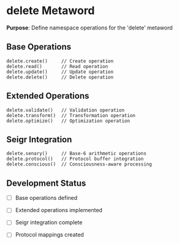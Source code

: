 # delete Metaword

**Purpose**: Define namespace operations for the 'delete' metaword

## Base Operations

```hyphos
delete.create()     // Create operation
delete.read()       // Read operation  
delete.update()     // Update operation
delete.delete()     // Delete operation
```

## Extended Operations

```hyphos
delete.validate()   // Validation operation
delete.transform()  // Transformation operation
delete.optimize()   // Optimization operation
```

## Seigr Integration

```hyphos
delete.senary()     // Base-6 arithmetic operations
delete.protocol()   // Protocol buffer integration
delete.conscious()  // Consciousness-aware processing
```

## Development Status

- [ ] Base operations defined
- [ ] Extended operations implemented  
- [ ] Seigr integration complete
- [ ] Protocol mappings created

